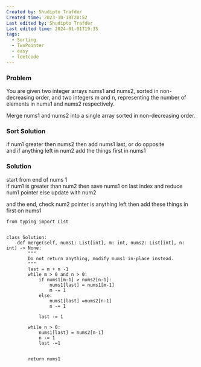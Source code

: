```yaml
---
Created by: Shudipto Trafder
Created time: 2023-10-18T20:52
Last edited by: Shudipto Trafder
Last edited time: 2024-01-01T19:35
tags:
  - Sorting
  - TwoPointer
  - easy
  - leetcode
---
```

### Problem

You are given two integer arrays nums1 and nums2, sorted in non-decreasing order, and two integers m and n, representing the number of elements in nums1 and nums2 respectively.

Merge nums1 and nums2 into a single array sorted in non-decreasing order.

### Sort Solution

if num1 greater then nums2 then add nums1 last, or do opposite  
and if anything left in num2 add the things first in nums1  

### Solution

start from end of nums 1  
if num1 is greater than num2 then save nums1 on last index and reduce num1 pointer else update with num2  

and the end, check num2 pointer is anything left then add these things in first on nums1

```Plain
from typing import List


class Solution:
    def merge(self, nums1: List[int], m: int, nums2: List[int], n: int) -> None:
        """
        Do not return anything, modify nums1 in-place instead.
        """
        last = m + n -1
        while m > 0 and n > 0:
            if nums1[m-1] > nums2[n-1]:
                nums1[last] = nums1[m-1]
                m -= 1
            else:
                nums1[last] =nums2[n-1]
                n -= 1

            last -= 1

        while n > 0:
            nums1[last] = nums2[n-1]
            n -= 1
            last -=1


        return nums1
```